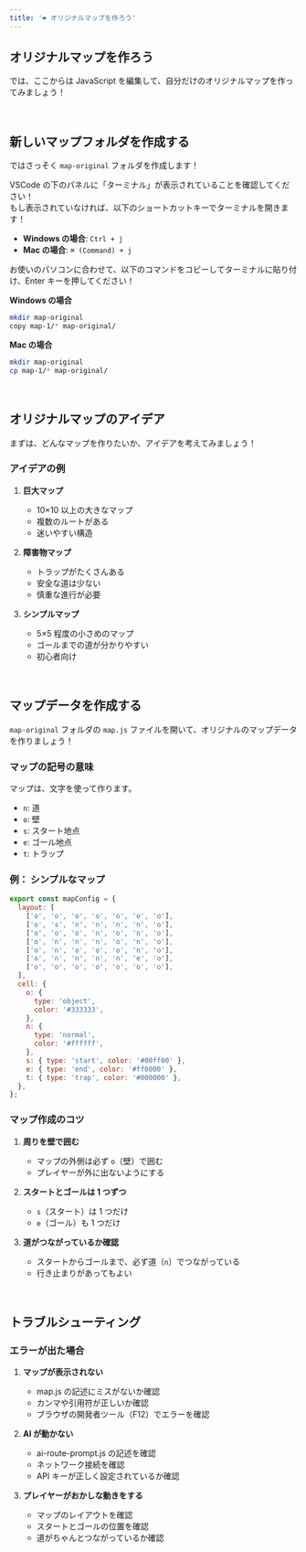 ```yaml
---
title: '❤️ オリジナルマップを作ろう'
---
```


## オリジナルマップを作ろう

では、ここからは JavaScript を編集して、自分だけのオリジナルマップを作ってみましょう！

<br />

## 新しいマップフォルダを作成する

ではさっそく `map-original` フォルダを作成します！

VSCode の下のパネルに「ターミナル」が表示されていることを確認してください！\
もし表示されていなければ、以下のショートカットキーでターミナルを開きます！

- **Windows の場合**: `Ctrl + j`
- **Mac の場合**: `⌘ (Command) + j`

お使いのパソコンに合わせて、以下のコマンドをコピーしてターミナルに貼り付け、Enter キーを押してください！

**Windows の場合**

```bash
mkdir map-original
copy map-1/* map-original/
```

**Mac の場合**

```bash
mkdir map-original
cp map-1/* map-original/
```

<br />

## オリジナルマップのアイデア

まずは、どんなマップを作りたいか、アイデアを考えてみましょう！

### アイデアの例

1. **巨大マップ**

   - 10×10 以上の大きなマップ
   - 複数のルートがある
   - 迷いやすい構造

2. **障害物マップ**

   - トラップがたくさんある
   - 安全な道は少ない
   - 慎重な進行が必要

3. **シンプルマップ**
   - 5×5 程度の小さめのマップ
   - ゴールまでの道が分かりやすい
   - 初心者向け

<br />

## マップデータを作成する

`map-original` フォルダの `map.js` ファイルを開いて、オリジナルのマップデータを作りましょう！

### マップの記号の意味

マップは、文字を使って作ります。

- `n`: 道
- `o`: 壁
- `s`: スタート地点
- `e`: ゴール地点
- `t`: トラップ

### 例： シンプルなマップ

```javascript
export const mapConfig = {
  layout: [
    ['o', 'o', 'o', 'o', 'o', 'o', 'o'],
    ['o', 's', 'n', 'n', 'n', 'n', 'o'],
    ['o', 'o', 'o', 'n', 'o', 'n', 'o'],
    ['o', 'n', 'n', 'n', 'o', 'n', 'o'],
    ['o', 'n', 'o', 'o', 'o', 'n', 'o'],
    ['o', 'n', 'n', 'n', 'n', 'e', 'o'],
    ['o', 'o', 'o', 'o', 'o', 'o', 'o'],
  ],
  cell: {
    o: {
      type: 'object',
      color: '#333333',
    },
    n: {
      type: 'normal',
      color: '#ffffff',
    },
    s: { type: 'start', color: '#00ff00' },
    e: { type: 'end', color: '#ff0000' },
    t: { type: 'trap', color: '#000000' },
  },
};
```

### マップ作成のコツ

1. **周りを壁で囲む**

   - マップの外側は必ず `o`（壁）で囲む
   - プレイヤーが外に出ないようにする

2. **スタートとゴールは 1 つずつ**

   - `s`（スタート）は 1 つだけ
   - `e`（ゴール）も 1 つだけ

3. **道がつながっているか確認**
   - スタートからゴールまで、必ず道（`n`）でつながっている
   - 行き止まりがあってもよい

<br />

## トラブルシューティング

### エラーが出た場合

1. **マップが表示されない**

   - map.js の記述にミスがないか確認
   - カンマや引用符が正しいか確認
   - ブラウザの開発者ツール（F12）でエラーを確認

2. **AI が動かない**

   - ai-route-prompt.js の記述を確認
   - ネットワーク接続を確認
   - API キーが正しく設定されているか確認

3. **プレイヤーがおかしな動きをする**
   - マップのレイアウトを確認
   - スタートとゴールの位置を確認
   - 道がちゃんとつながっているか確認
